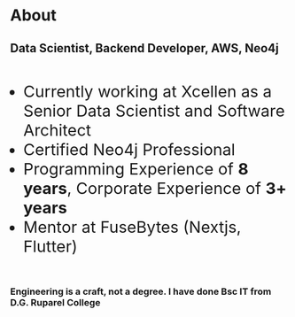 

# About

## Data Scientist, Backend Developer, AWS, Neo4j 
<br/>

- Currently working at Xcellen as a Senior Data Scientist and Software Architect
- Certified Neo4j Professional
- Programming Experience of **8 years**, Corporate Experience of **3+ years** 
- Mentor at FuseBytes (Nextjs, Flutter)

<br>
<v-click>
 
### Engineering is a craft, not a degree. I have done Bsc IT from D.G. Ruparel College

</v-click>

<style>

li {
    font-size: 1.8rem;
}

</style>